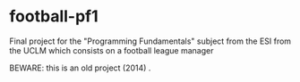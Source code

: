 # football-pf1
Final project for the "Programming Fundamentals" subject from the ESI from the UCLM which consists on a football league manager

BEWARE: this is an old project (2014)
.
